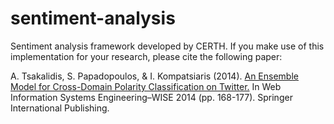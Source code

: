 sentiment-analysis
==================

Sentiment analysis framework developed by CERTH.
If you make use of this implementation for your research, please cite the following paper:


A. Tsakalidis, S. Papadopoulos, & I. Kompatsiaris (2014). [An Ensemble Model for Cross-Domain Polarity Classification on Twitter.](http://link.springer.com/chapter/10.1007%2F978-3-319-11746-1_12) In Web Information Systems Engineering–WISE 2014 (pp. 168-177). Springer International Publishing.
